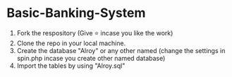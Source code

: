 # Basic-Banking-System
 
1. Fork the respository (Give ⭐ incase you like the work)
2. Clone the repo in your local machine.
3. Create the database "Alroy" or any other named (change the settings in spin.php incase you create other named database)
4. Import the tables by using "Alroy.sql"


